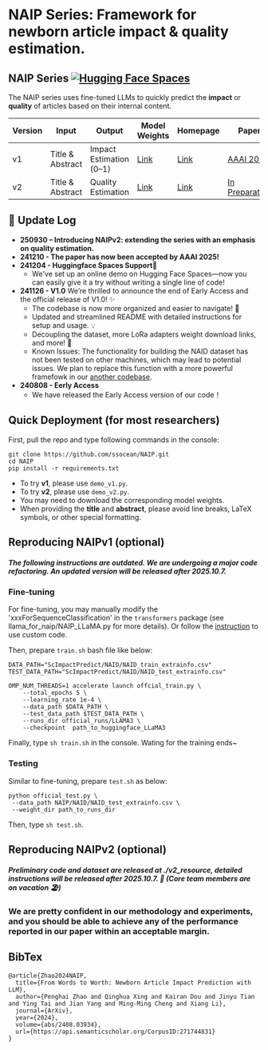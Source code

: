 # NAIP Series: Framework for newborn article impact & quality estimation.

## NAIP Series [![Hugging Face Spaces](https://img.shields.io/badge/%20Try%20Free%20Demo-orange?logo=huggingface)](https://huggingface.co/spaces/ssocean/Newborn_Article_Impact_Predict)


The NAIP series uses fine-tuned LLMs to quickly predict the **impact** or **quality** of articles based on their internal content. 



| Version | Input              | Output                  | Model Weights                                                                 | Homepage                                                                 | Paper                                         |
|---------|--------------------|-------------------------|-------------------------------------------------------------------------------|--------------------------------------------------------------------------|-----------------------------------------------|
| v1      | Title & Abstract   | Impact Estimation (0–1) | [Link](https://huggingface.co/ssocean/NAIPv1)                                 | [Link](https://sway.cloud.microsoft/KOH09sPR21Ubojbc)                    | [AAAI 2025](https://ojs.aaai.org/index.php/AAAI/article/view/32106/34261) |
| v2      | Title & Abstract   | Quality Estimation      | [Link](https://huggingface.co/ssocean/NAIPv2)                                 | [Link](https://sway.cloud.microsoft/Pr42npP80MfPhvj8)                    | [In Preparation](#)                           |

[//]: # (This repository contains the official implementation for the paper [**"From Words to Worth: Newborn Article Impact Prediction with LLM"**]&#40;https://sway.cloud.microsoft/KOH09sPR21Ubojbc&#41;. The tool is designed to PEFT the LLMs for the prediction of the future impact.)



## 🚀 **Update Log**
- **250930 – Introducing NAIPv2: extending the series with an emphasis on quality estimation.**
- **241210 - The paper has now been accepted by AAAI 2025!**
- **241204 - Huggingface Spaces Support🥰** 
  - We've set up an online demo on Hugging Face Spaces—now you can easily give it a try without writing a single line of code!
- **241126 - V1.0**  We’re thrilled to announce the end of Early Access and the official release of V1.0! ✨
  - The codebase is now more organized and easier to navigate! 🧹  
  - Updated and streamlined README with detailed instructions for setup and usage. 💡
  - Decoupling the dataset, more LoRa adapters weight download links, and more! 🔄  
  - Known Issues: The functionality for building the NAID dataset has not been tested on other machines, which may lead to potential issues. We plan to replace this function with a more powerful framefowk in our [another codebase](https://github.com/ssocean/PyBiblion).
- **240808 - Eerly Access**   
  - We have released the Early Access version of our code！


## Quick Deployment (for most researchers)
First, pull the repo and type following commands in the console:
```
git clone https://github.com/ssocean/NAIP.git
cd NAIP
pip install -r requirements.txt
```
- To try **v1**, please use `demo_v1.py`.  
- To try **v2**, please use `demo_v2.py`.  
- You may need to download the corresponding model weights.  
- When providing the **title** and **abstract**, please avoid line breaks, LaTeX symbols, or other special formatting.  

## Reproducing NAIPv1 (optional) 
##### The following instructions are outdated. We are undergoing a major code refactoring. An updated version will be released after 2025.10.7.
### Fine-tuning
For fine-tuning, you may manually modify the 'xxxForSequenceClassification' in the `transformers` package (see llama_for_naip/NAIP_LLaMA.py for more details). Or follow the [instruction](https://huggingface.co/docs/transformers/v4.27.1/en/custom_models#using-a-model-with-custom-code) to use custom code.

Then, prepare `train.sh` bash file like below:
```
DATA_PATH="ScImpactPredict/NAID/NAID_train_extrainfo.csv"
TEST_DATA_PATH="ScImpactPredict/NAID/NAID_test_extrainfo.csv"

OMP_NUM_THREADS=1 accelerate launch offcial_train.py \
    --total_epochs 5 \
    --learning_rate 1e-4 \
    --data_path $DATA_PATH \
    --test_data_path $TEST_DATA_PATH \
    --runs_dir official_runs/LLAMA3 \
    --checkpoint  path_to_huggingface_LLaMA3
```
Finally, type `sh train.sh` in the console. Wating for the training ends~

### Testing
Similar to fine-tuning, prepare `test.sh` as below:
```
python official_test.py \
 --data_path NAIP/NAID/NAID_test_extrainfo.csv \
 --weight_dir path_to_runs_dir
```
Then, type `sh test.sh`.


## Reproducing NAIPv2 (optional)
##### Preliminary code and dataset are released at ./v2_resource, detailed instructions will be released after 2025.10.7. 🚀 (Core team members are on vacation 🏖️)


[//]: # ()
[//]: # (## Model Weights)

[//]: # ()
[//]: # (We also offer the weights of other models for download.)

[//]: # ()
[//]: # (| LLMs    | Size | MAE   | NDCG  | Mem    | Download Link                                                                                  |)

[//]: # (| ------- | ---- | ----- | ----- | ------ | ---------------------------------------------------------------------------------------------- |)

[//]: # (| Phi-3   | 3.8B | 0.226 | 0.742 | 6.2GB  | [Download]&#40;https://drive.google.com/file/d/1OtZx8L6nyvLav4KYacvfGdG40pCPhn9a/view?usp=sharing&#41; |)

[//]: # (| Falcon  | 7B   | 0.231 | 0.740 | 8.9GB  | [Download]&#40;https://drive.google.com/file/d/18JGDvHLXDpsQyawIEVvJ_08HhBs-boMt/view?usp=sharing&#41; |)

[//]: # (| Qwen-2  | 7B   | 0.223 | 0.774 | 12.6GB | [Download]&#40;https://drive.google.com/file/d/1kq9xckxGqjJAnhtLla--vs_0yozJcvI4/view?usp=sharing&#41; |)

[//]: # (| Mistral | 7B   | 0.220 | 0.850 | 15.4GB | [Download]&#40;https://drive.google.com/file/d/1Rgx-_yLfXt7jTVEmdql6xSZk8vhzmBCV/view?usp=sharing&#41; |)

[//]: # (| Llama-3 | 8B   | 0.216 | 0.901 | 9.4GB  | [Download]&#40;https://drive.google.com/file/d/13-ugXsm35AuzOBUlL6jPacY_z8qVIb7x/view?usp=sharing&#41; |)
[//]: # ()
[//]: # (## Compare with Previous Methods )

[//]: # (With a few adjustments based on your specific needs, it should work fine. Since these models train very quickly &#40;less than a few minutes on a single RTX 3080&#41;, we won’t be providing the trained weights.)

[//]: # ()
[//]: # (##### Repo Structure Description)

[//]: # (Folders like retriever, database, and tools are used for building the NAID and TKPD datasets. They have no direct connection to training or inference.)

### We are pretty confident in our methodology and experiments, and you should be able to achieve any of the performance reported in our paper within an acceptable margin.

## BibTex
```
@article{Zhao2024NAIP,
  title={From Words to Worth: Newborn Article Impact Prediction with LLM},
  author={Penghai Zhao and Qinghua Xing and Kairan Dou and Jinyu Tian and Ying Tai and Jian Yang and Ming-Ming Cheng and Xiang Li},
  journal={ArXiv},
  year={2024},
  volume={abs/2408.03934},
  url={https://api.semanticscholar.org/CorpusID:271744831}
}
```
